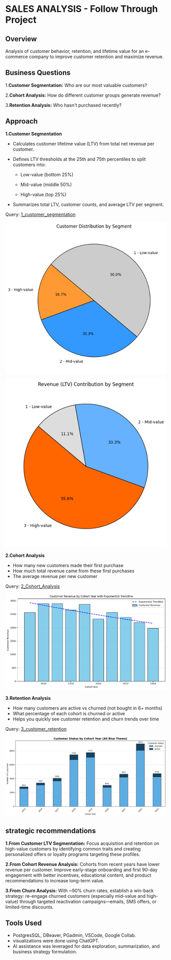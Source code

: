 # SALES ANALYSIS - Follow Through Project

## Overview
Analysis of customer behavior, retention, and lifetime value for an e-commerce company to improve customer retention and maximize revenue.

## Business Questions

1.__Customer Segmentation:__ Who are our most valuable customers?

2.__Cohort Analysis:__ How do different customer groups generate revenue?

3.__Retention Analysis:__ Who hasn't purchased recently?

## Approach

__1.Customer Segmentation__

- Calculates customer lifetime value (LTV) from total net revenue per customer.

- Defines LTV thresholds at the 25th and 75th percentiles to split customers into:
  - Low-value (bottom 25%)

  - Mid-value (middle 50%)

  - High-value (top 25%)
- Summarizes total LTV, customer counts, and average LTV per segment.

Query: [1_customer_segmentation](1_customer_segmentation.sql)


![customer_distribution_by_segment.png](images/customer_distribution_by_segment.png)


![revenue_by_segment](images/revenue_by_segment.png)


__2.Cohort Analysis__

- How many new customers made their first purchase
- How much total revenue came from these first purchases
- The average revenue per new customer

Query: [2_Cohort_Analysis](2_cohort_analysis.sql)

![cohort_analysis](images/cohort_analysis.png)


__3.Retention Analysis__

- How many customers are active vs churned (not bought in 6+ months)
- What percentage of each cohort is churned or active
- Helps you quickly see customer retention and churn trends over time

Query: [3_customer_retention](3_customer_retention.sql)

![3_customer_retention](images/customer_retention.png)

## strategic recommendations

__1.From Customer LTV Segmentation:__ 
Focus acquisition and retention on high-value customers by identifying common traits and creating personalized offers or loyalty programs targeting these profiles.

__2.From Cohort Revenue Analysis:__ Cohorts from recent years have lower revenue per customer. Improve early-stage onboarding and first 90-day engagement with better incentives, educational content, and product recommendations to increase long-term value.

__3.From Churn Analysis:__ With ~90% churn rates, establish a win-back strategy: re-engage churned customers (especially mid-value and high-value) through targeted reactivation campaigns—emails, SMS offers, or limited-time discounts.



## Tools Used

- PostgresSQL, DBeaver, PGadmin, VSCode, Google Collab.
- visualizations were done using ChatGPT.
- AI assistance was leveraged for data exploration, summarization, and business strategy formulation.